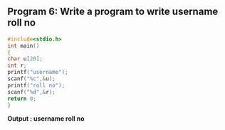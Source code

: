 ## Program 6:  Write a program to write username roll no

```C
#include<stdio.h>
int main()
{
char u[20];
int r;
printf("username");
scanf("%c",&u);
printf("roll no");
scanf("%d",&r);
return 0;
}
```
**Output : username roll no**
